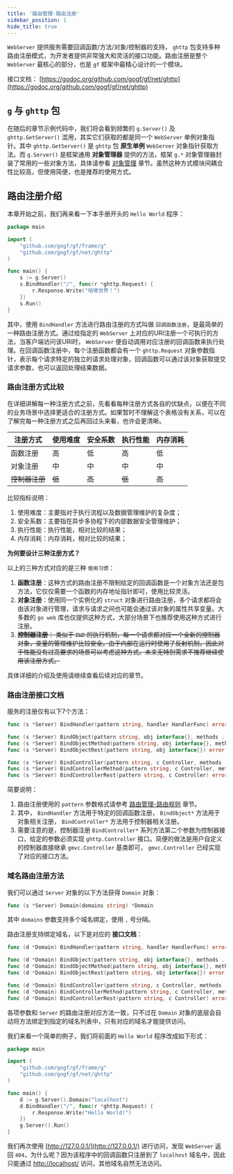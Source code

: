 ```yaml
---
title: '路由管理-路由注册'
sidebar_position: 1
hide_title: true
---
```


`WebServer` 提供服务需要回调函数/方法/对象/控制器的支持， `ghttp` 包支持多种路由注册模式，为开发者提供非常强大和灵活的接口功能。路由注册是整个 `WebServer` 最核心的部分，也是 `gf` 框架中最精心设计的一个模块。

接口文档： [https://godoc.org/github.com/gogf/gf/net/ghttp](https://godoc.org/github.com/gogf/gf/net/ghttp)

## `g` 与 `ghttp` 包

在随后的章节示例代码中，我们将会看到频繁的 `g.Server()` 及 `ghttp.GetServer()` 混用，其实它们获取的都是同一个 `WebServer` 单例对象指针。其中 `ghttp.GetServer()` 是 `ghttp` 包 **原生单例** `WebServer` 对象指针获取方法。而 `g.Server()` 是框架通用 **对象管理器** 提供的方法，框架 `g.*` 对象管理器封装了常用的一些对象方法，具体请参看 [对象管理](output/goframe-v1.16-md/核心组件-重点/对象管理) 章节。虽然这种方式模块间耦合性比较高，但使用简便，也是推荐的使用方式。

## 路由注册介绍

本章开始之前，我们再来看一下本手册开头的 `Hello World` 程序：

```  go
package main

import (
    "github.com/gogf/gf/frame/g"
    "github.com/gogf/gf/net/ghttp"
)

func main() {
    s := g.Server()
    s.BindHandler("/", func(r *ghttp.Request) {
        r.Response.Write("哈喽世界！")
    })
    s.Run()
}

```

其中，使用 `BindHandler` 方法进行路由注册的方式叫做 `回调函数注册`，是最简单的一种路由注册方式。通过给指定的 `WebServer` 上对应的URI注册一个可执行的方法，当客户端访问该URI时， `WebServer` 便自动调用对应注册的回调函数来执行处理。在回调函数注册中，每个注册函数都会有一个 `ghttp.Request` 对象参数指针，表示每个请求特定的独立的请求处理对象，回调函数可以通过该对象获取提交请求参数，也可以返回处理结果数据。

### 路由注册方式比较

在详细讲解每一种注册方式之前，先看看每种注册方式各自的优缺点，以便在不同的业务场景中选择更适合的注册方式。如果暂时不理解这个表格没有关系，可以在了解完每一种注册方式之后再回过头来看，也许会更清晰。

| 注册方式 | 使用难度 | 安全系数 | 执行性能 | 内存消耗 |
| --- | --- | --- | --- | --- |
| 函数注册 | 高 | 低 | 高 | 低 |
| 对象注册 | 中 | 中 | 中 | 中 |
| ~~控制器注册~~ | ~~低~~ | ~~高~~ | ~~低~~ | ~~高~~ |

比较指标说明：

1. 使用难度：主要指对于执行流程以及数据管理维护的复杂度；
2. 安全系数：主要指在异步多协程下的内部数据安全管理维护；
3. 执行性能：执行性能，相对比较的结果；
4. 内存消耗：内存消耗，相对比较的结果；

**为何要设计三种注册方式？**

以上的三种方式对应的是三种 `使用习惯`：

1. **函数注册**：这种方式的路由注册不限制给定的回调函数是一个对象方法还是包方法，它仅仅需要一个函数的内存地址指针即可，使用比较灵活。
2. **对象注册**：使用同一个实例化的 `struct` 对象进行路由注册，多个请求都将会由该对象进行管理，请求与请求之间也可能会通过该对象的属性共享变量。大多数的 `go web` 库也仅提供这种方式，大部分场景下也推荐使用这种方式进行注册。
3. ~~**控制器注册**： 类似于 `PHP` 的执行机制，每一个请求都对应一个全新的控制器对象，变量的管理维护比较安全。由于内部在运行时使用了反射机制，因此对于性能没有过高要求的场景可以考虑这种方式。未来无特别需求不推荐继续使用该注册方式。~~

具体详细的介绍及使用请继续查看后续对应的章节。

### 路由注册接口文档

服务的注册仅有以下7个方法：

```  go
func (s *Server) BindHandler(pattern string, handler HandlerFunc) error

func (s *Server) BindObject(pattern string, obj interface{}, methods ...string) error
func (s *Server) BindObjectMethod(pattern string, obj interface{}, method string) error
func (s *Server) BindObjectRest(pattern string, obj interface{}) error

func (s *Server) BindController(pattern string, c Controller, methods ...string) error
func (s *Server) BindControllerMethod(pattern string, c Controller, method string) error
func (s *Server) BindControllerRest(pattern string, c Controller) error

```

简要说明：

1. 路由注册使用的 `pattern` 参数格式请参考 [路由管理-路由规则](output/goframe-v1.16-md/WEB服务开发/路由管理/路由管理-路由规则) 章节。
2. 其中， `BindHandler` 方法用于特定的回调函数注册， `BindObject*` 方法用于对象相关注册， `BindController*` 方法用于控制器相关注册。
3. 需要注意的是，控制器注册 `BindController*` 系列方法第二个参数为控制器接口，给定的参数必须实现 `ghttp.Controller` 接口。简便的做法是用户自定义的控制器直接继承 `gmvc.Controller` 基类即可， `gmvc.Controller` 已经实现了对应的接口方法。

### 域名路由注册方法

我们可以通过 `Server` 对象的以下方法获得 `Domain` 对象：

```  go
func (s *Server) Domain(domains string) *Domain

```

其中 `domains` 参数支持多个域名绑定，使用 `,` 号分隔。

路由注册支持绑定域名，以下是对应的 **接口文档**：

```  go
func (d *Domain) BindHandler(pattern string, handler HandlerFunc) error

func (d *Domain) BindObject(pattern string, obj interface{}, methods ...string) error
func (d *Domain) BindObjectMethod(pattern string, obj interface{}, method string) error
func (d *Domain) BindObjectRest(pattern string, obj interface{}) error

func (d *Domain) BindController(pattern string, c Controller, methods ...string) error
func (d *Domain) BindControllerMethod(pattern string, c Controller, method string) error
func (d *Domain) BindControllerRest(pattern string, c Controller) error

```

各项参数和 `Server` 的路由注册对应方法一致，只不过在 `Domain` 对象的底层会自动将方法绑定到指定的域名列表中，只有对应的域名才能提供访问。

我们来看一个简单的例子，我们将前面的 `Hello World` 程序改成如下形式：

```  go
package main

import (
    "github.com/gogf/gf/frame/g"
    "github.com/gogf/gf/net/ghttp"
)

func main() {
    d := g.Server().Domain("localhost")
    d.BindHandler("/", func(r *ghttp.Request) {
        r.Response.Write("Hello World!")
    })
    g.Server().Run()
}

```

我们再次使用 [http://127.0.0.1/](http://127.0.0.1/) 进行访问，发现 `WebServer` 返回 `404`，为什么呢？因为该程序中的回调函数只注册到了 `localhost` 域名中，因此只能通过 [http://localhost/](http://localhost/) 访问，其他域名自然无法访问。